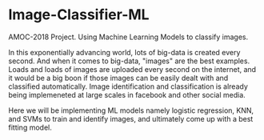 # Image-Classifier-ML
AMOC-2018 Project.
Using Machine Learning Models to classify images.

In this exponentially advancing world, lots of big-data is created every second. And when it comes to big-data, "images" are the best examples. Loads and loads of images are uploaded every second on the internet, and it would be a big boon if those images can be easily dealt with and classified automatically. Image identification and classification is already being implemeneted at large scales in facebook and other social media.

Here we will be implementing ML models namely logistic regression, KNN, and SVMs to train and identify images, and ultimately come up with a best fitting model. 




